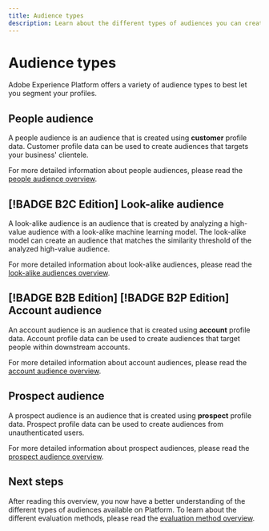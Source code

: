 ```yaml
---
title: Audience types
description: Learn about the different types of audiences you can create on Adobe Experience Platform.
---
```


# Audience types

Adobe Experience Platform offers a variety of audience types to best let you segment your profiles.

## People audience

A people audience is an audience that is created using **customer** profile data. Customer profile data can be used to create audiences that targets your business' clientele.

For more detailed information about people audiences, please read the [people audience overview](./people-audiences.md).

## [!BADGE B2C Edition] Look-alike audience

A look-alike audience is an audience that is created by analyzing a high-value audience with a look-alike machine learning model. The look-alike model can create an audience that matches the similarity threshold of the analyzed high-value audience.

For more detailed information about look-alike audiences, please read the [look-alike audiences overview](./lookalike-audiences.md).

## [!BADGE B2B Edition] [!BADGE B2P Edition] Account audience

An account audience is an audience that is created using **account** profile data. Account profile data can be used to create audiences that target people within downstream accounts.

For more detailed information about account audiences, please read the [account audience overview](./account-audiences.md).

## Prospect audience

A prospect audience is an audience that is created using **prospect** profile data. Prospect profile data can be used to create audiences from unauthenticated users.

For more detailed information about prospect audiences, please read the [prospect audience overview](./prospect-audiences.md).

## Next steps

After reading this overview, you now have a better understanding of the different types of audiences available on Platform. To learn about the different evaluation methods, please read the [evaluation method overview]().


